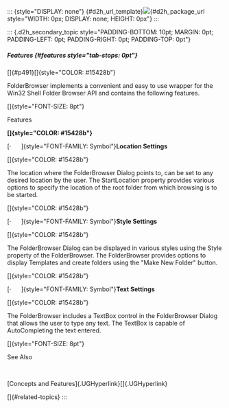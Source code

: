 ::: {style="DISPLAY: none"}
[](ms-xhelp:///?Id=d2h_url_template){#d2h_url_template}![](!package_url!){#d2h_package_url style="WIDTH: 0px; DISPLAY: none; HEIGHT: 0px"}
:::

::: {.d2h_secondary_topic style="PADDING-BOTTOM: 10pt; MARGIN: 0pt; PADDING-LEFT: 0pt; PADDING-RIGHT: 0pt; PADDING-TOP: 0pt"}
##### Features {#features style="tab-stops: 0pt"}

[]{#p491}[]{style="COLOR: #15428b"} 

FolderBrowser implements a convenient and easy to use wrapper for the Win32 Shell Folder Browser API and contains the following features.

[]{style="FONT-SIZE: 8pt"} 

Features

**[]{style="COLOR: #15428b"}** 

[·      ]{style="FONT-FAMILY: Symbol"}**Location Settings**

[]{style="COLOR: #15428b"} 

The location where the FolderBrowser Dialog points to, can be set to any desired location by the user. The StartLocation property provides various options to specify the location of the root folder from which browsing is to be started.

[]{style="COLOR: #15428b"} 

[·      ]{style="FONT-FAMILY: Symbol"}**Style Settings**

[]{style="COLOR: #15428b"} 

The FolderBrowser Dialog can be displayed in various styles using the Style property of the FolderBrowser. The FolderBrowser provides options to display Templates and create folders using the \"Make New Folder\" button.

[]{style="COLOR: #15428b"} 

[·      ]{style="FONT-FAMILY: Symbol"}**Text Settings**

[]{style="COLOR: #15428b"} 

The FolderBrowser includes a TextBox control in the FolderBrowser Dialog that allows the user to type any text. The TextBox is capable of AutoCompleting the text entered.

[]{style="FONT-SIZE: 8pt"} 

See Also

 

[Concepts and Features]{.UGHyperlink}[]{.UGHyperlink}

[]{#related-topics}
:::
